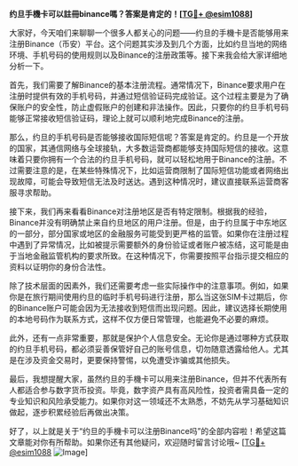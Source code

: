 **约旦手機卡可以註冊binance嗎？答案是肯定的！[[TG💪+ @esim1088](https://t.me/s/esim1088)]**

大家好，今天咱们来聊聊一个很多人都关心的问题——约旦的手機卡是否能够用来注册Binance（币安）平台。这个问题其实涉及到几个方面，比如约旦当地的网络环境、手机号码的使用规则以及Binance的注册政策等。接下来我会给大家详细地分析一下。

首先，我们需要了解Binance的基本注册流程。通常情况下，Binance要求用户在注册时提供有效的手机号码，并通过短信验证码完成验证。这个过程主要是为了确保账户的安全性，防止虚假账户的创建和非法操作。因此，只要你的约旦手机号码能够正常接收短信验证码，理论上就可以顺利地完成Binance的注册。

那么，约旦的手机号码是否能够接收国际短信呢？答案是肯定的。约旦是一个开放的国家，其通信网络与全球接轨，大多数运营商都能够支持国际短信的接收。这意味着只要你拥有一个合法的约旦手机号码，就可以轻松地用于Binance的注册。不过需要注意的是，在某些特殊情况下，比如运营商限制了国际短信功能或者网络出现故障，可能会导致短信无法及时送达。遇到这种情况时，建议直接联系运营商客服寻求帮助。

接下来，我们再来看看Binance对注册地区是否有特定限制。根据我的经验，Binance并没有明确禁止来自约旦地区的用户注册。但是，由于约旦属于中东地区的一部分，部分国家或地区的金融服务可能受到更严格的监管。如果你在注册过程中遇到了异常情况，比如被提示需要额外的身份验证或者账户被冻结，这可能是由于当地金融监管机构的要求所致。在这种情况下，你需要按照平台指示提交相应的资料以证明你的身份合法性。

除了技术层面的因素外，我们还需要考虑一些实际操作中的注意事项。例如，如果你是在旅行期间使用约旦的临时手机号码进行注册，那么当这张SIM卡过期后，你的Binance账户可能会因为无法接收到短信而出现问题。因此，建议选择长期使用的本地号码作为联系方式，这样不仅方便日常管理，也能避免不必要的麻烦。

此外，还有一点非常重要，那就是保护个人信息安全。无论你是通过哪种方式获取的约旦手机号码，都必须妥善保管好自己的账号信息，切勿随意透露给他人。尤其是在涉及资金交易时，更要保持警惕，以免遭受诈骗或其他损失。

最后，我想提醒大家，虽然约旦的手機卡可以用来注册Binance，但并不代表所有人都适合参与数字货币投资。毕竟，数字资产具有高风险性，投资者需具备一定的专业知识和风险承受能力。如果你对这一领域还不太熟悉，不妨先从学习基础知识做起，逐步积累经验后再做出决策。

好了，以上就是关于“约旦的手機卡可以注册Binance吗”的全部内容啦！希望这篇文章能对你有所帮助。如果你还有其他疑问，欢迎随时留言讨论哦~ [[TG💪+ @esim1088](https://t.me/s/esim1088) ![Image](https://i.postimg.cc/4NQfJmqS/Snipaste-2025-05-13-00-14-12.png)]